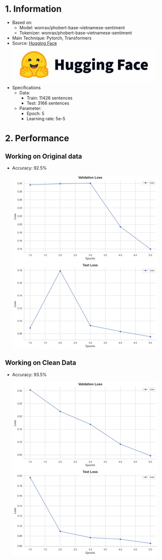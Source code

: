 # 1. Information
- Based on: 
   + Model: wonrax/phobert-base-vietnamese-sentiment
   + Tokenizer: wonrax/phobert-base-vietnamese-sentiment
- Main Technique: Pytorch, Transformers
- Source: [Hugging Face](https://huggingface.co/)
    ![Loss](/Model/Image/hug.png)
- Specifications
  - Data:
      + Train: 11426 sentences
      + Test: 3166 sentences
  - Parameter:
    + Epoch: 5
    + Learning rate: 5e-5
	
# 2. Performance
## Working on Original data
   - Accuracy: 92.5%

        ![Loss](/Model/Image/beforeValLoss.png)
        ![Loss](/Model/Image/beforeTestLoss.png)

##  Working on Clean Data
   - Accuracy: 93.5%

        ![Loss](/Model/Image/afterValLoss.png)
        ![Loss](/Model/Image/afterTestLoss.png)

